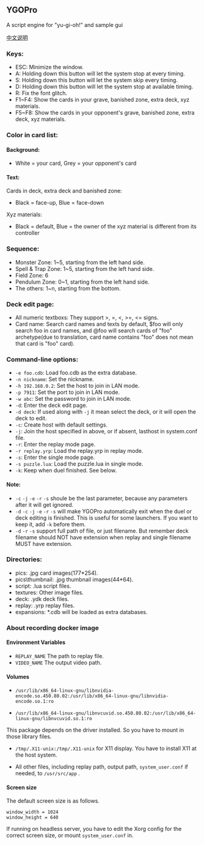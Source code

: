 ## YGOPro
A script engine for "yu-gi-oh!" and sample gui

[中文说明](https://github.com/Fluorohydride/ygopro/wiki/%E4%B8%AD%E6%96%87%E8%AF%B4%E6%98%8E)

### Keys:
* ESC: Minimize the window.
* A: Holding down this button will let the system stop at every timing.
* S: Holding down this button will let the system skip every timing.
* D: Holding down this button will let the system stop at available timing.
* R: Fix the font glitch.
* F1~F4: Show the cards in your grave, banished zone, extra deck, xyz materials.
* F5~F8: Show the cards in your opponent's grave, banished zone, extra deck, xyz materials.

### Color in card list:
#### Background: 
* White = your card, Grey = your opponent's card  

#### Text: 
Cards in deck, extra deck and banished zone: 
* Black = face-up, Blue = face-down

Xyz materials:
* Black = default, Blue = the owner of the xyz material is different from its controller

### Sequence:
* Monster Zone: 1~5, starting from the left hand side.
* Spell & Trap Zone: 1~5, starting from the left hand side.
* Field Zone: 6
* Pendulum Zone: 0~1, starting from the left hand side.
* The others: 1~n, starting from the bottom.

### Deck edit page:
* All numeric textboxs: They support >, =, <, >=, <= signs.
* Card name: Search card names and texts by default, $foo will only search foo in card names, and @foo will search cards of "foo" archetype(due to translation, card name contains "foo" does not mean that card is "foo" card).

### Command-line options:
* `-e foo.cdb`: Load foo.cdb as the extra database.
* `-n nickname`: Set the nickname.
* `-h 192.168.0.2`: Set the host to join in LAN mode.
* `-p 7911`: Set the port to join in LAN mode.
* `-w abc`: Set the password to join in LAN mode.
* `-d`: Enter the deck edit page.
* `-d deck`: If used along with `-j` it mean select the deck, or it will open the deck to edit.
* `-c`: Create host with default settings.
* `-j`: Join the host specified in above, or if absent, lasthost in system.conf file.
* `-r`: Enter the replay mode page.
* `-r replay.yrp`: Load the replay.yrp in replay mode.
* `-s`: Enter the single mode page.
* `-s puzzle.lua`: Load the puzzle.lua in single mode.
* `-k`: Keep when duel finished. See below.

#### Note:
* `-c` `-j` `-e` `-r` `-s` shoule be the last parameter, because any parameters after it will get ignored.
* `-d` `-c` `-j` `-e` `-r` `-s` will make YGOPro automatically exit when the duel or deck editing is finished. This is useful for some launchers. If you want to keep it, add `-k` before them.
* `-d` `-r` `-s` support full path of file, or just filename. But remember deck filename should NOT have extension when replay and single filename MUST have extension.

### Directories:
* pics: .jpg card images(177*254).
* pics\thumbnail: .jpg thumbnail images(44*64).
* script: .lua script files.
* textures: Other image files.
* deck: .ydk deck files.
* replay: .yrp replay files.
* expansions: *.cdb will be loaded as extra databases.

### About recording docker image

#### Environment Variables

* `REPLAY_NAME` The path to replay file.
* `VIDEO_NAME` The output video path.

#### Volumes

* `/usr/lib/x86_64-linux-gnu/libnvidia-encode.so.450.80.02:/usr/lib/x86_64-linux-gnu/libnvidia-encode.so.1:ro`

* `/usr/lib/x86_64-linux-gnu/libnvcuvid.so.450.80.02:/usr/lib/x86_64-linux-gnu/libnvcuvid.so.1:ro`

This package depends on the driver installed. So you have to mount in those library files.

* `/tmp/.X11-unix:/tmp/.X11-unix` for X11 display. You have to install X11 at the host system.

* All other files, including replay path, output path, `system_user.conf` if needed, to `/usr/src/app` .

#### Screen size

The default screen size is as follows.

```
window_width = 1024
window_height = 640
```

If running on headless server, you have to edit the Xorg config for the correct screen size, or mount `system_user.conf` in.
